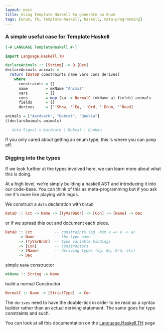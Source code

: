 ```yaml
---
layout: post
title: Using Template Haskell to generate an Enum
tags: [enum, th, template-haskell, haskell, meta-programming]
---
```


### A simple useful case for Template Haskell

``` haskell
{-# LANGUAGE TemplateHaskell #-}

import Language.Haskell.TH

declareAnimals :: [String] -> Q [Dec]
declareAnimals animals =
  return [DataD constraints name vars cons derives]
    where
      constraints = []
      name        = mkName "Animal"
      vars        = []
      cons        = map (\a -> NormalC (mkName a) fields) animals
      fields      = []
      derives     = [''Show, ''Eq, ''Ord, ''Enum, ''Read]
```

``` haskell
animals = ["Aardvark", "Bobcat", "Quokka"]
$(declareAnimals animals)

-- data Signal = Aardvark | Bobcat | Quokka
```

If you only cared about getting an enum type, this is where you can jump off.

### Digging into the types

If we look further at the types involved here, we can learn more about what
this is doing.

At a high level, we're simply building a haskell AST and introducing it into
our code-base.  You can think of this as meta-programming but if you ask me
it's more like playing with legos.

We construct a `data` declaration with `DataD`

``` haskell
DataD :: Cxt -> Name -> [TyVarBndr] -> [Con] -> [Name] -> Dec
```

or if we spread this out and document each piece.

``` haskell
DataD :: Cxt          -- constraints (eg. Num a => a -> a)
      -> Name         -- the type name
      -> [TyVarBndr]  -- type variable bindings
      -> [Con]        -- constructors
      -> [Name]       -- deriving types (eg. Eq, Ord, etc)
      -> Dec
```

simple `Name` constructor

``` haskell
mkName :: String -> Name
```

build a normal Constructor

``` haskell
NormalC :: Name -> [StrictType] -> Con
```

The `derives` need to have the double-tick in order to be read as a syntax builder rather than an actual deriving statement. The same goes for type constraints and such.

You can look at all this documentation on the [Language.Haskell.TH](https://hackage.haskell.org/package/template-haskell-2.10.0.0/docs/Language-Haskell-TH-Syntax.html) page
